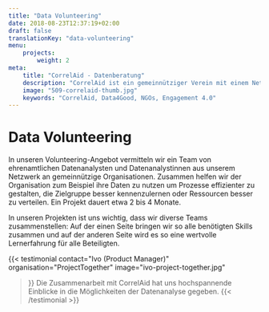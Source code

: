 ```yaml
---
title: "Data Volunteering"
date: 2018-08-23T12:37:19+02:00
draft: false
translationKey: "data-volunteering"
menu: 
    projects:
        weight: 2
meta:
    title: "CorrelAid - Datenberatung"
    description: "CorrelAid ist ein gemeinnütziger Verein mit einem Netzwerk von 650 ehrenamtlichen DatenanalystInnen."
    image: "509-correlaid-thumb.jpg"
    keywords: "CorrelAid, Data4Good, NGOs, Engagement 4.0"
---
```


# Data Volunteering

In unseren Volunteering-Angebot vermitteln wir ein Team von ehrenamtlichen Datenanalysten und Datenanalystinnen aus unserem Netzwerk an gemeinnützige Organisationen. Zusammen helfen wir der Organisation zum Beispiel ihre Daten zu nutzen um Prozesse effizienter zu gestalten, die Zielgruppe besser kennenzulernen oder Ressourcen besser zu verteilen. Ein Projekt dauert etwa 2 bis 4 Monate.

In unseren Projekten ist uns wichtig, dass wir diverse Teams zusammenstellen: Auf der einen Seite bringen wir so alle benötigten Skills zusammen und auf der anderen Seite wird es so eine wertvolle Lernerfahrung für alle Beteiligten.

{{< testimonial 
    contact="Ivo (Product Manager)"
    organisation="ProjectTogether"
    image="ivo-project-together.jpg"
>}}
    Die Zusammenarbeit mit CorrelAid hat uns hochspannende Einblicke in die Möglichkeiten der Datenanalyse gegeben.
{{< /testimonial >}}